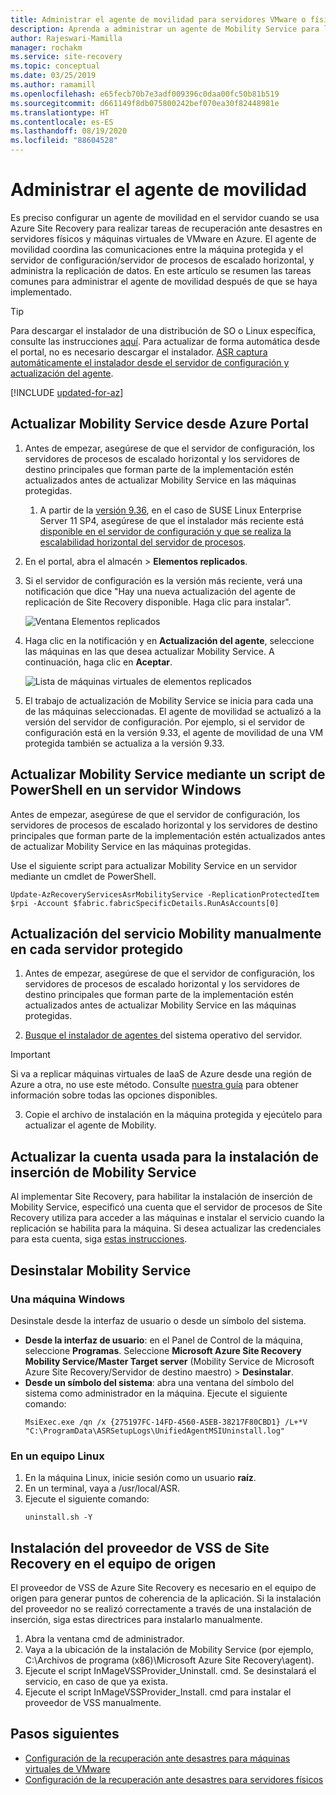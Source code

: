 ```yaml
---
title: Administrar el agente de movilidad para servidores VMware o físicos con Azure Site Recovery
description: Aprenda a administrar un agente de Mobility Service para la recuperación ante desastres de máquinas virtuales VMware y servidores físicos en Azure con el servicio Azure Site Recovery.
author: Rajeswari-Mamilla
manager: rochakm
ms.service: site-recovery
ms.topic: conceptual
ms.date: 03/25/2019
ms.author: ramamill
ms.openlocfilehash: e65fecb70b7e3adf009396c0daa00fc50b81b519
ms.sourcegitcommit: d661149f8db075800242bef070ea30f82448981e
ms.translationtype: HT
ms.contentlocale: es-ES
ms.lasthandoff: 08/19/2020
ms.locfileid: "88604528"
---
```

# <a name="manage-the-mobility-agent"></a>Administrar el agente de movilidad 

Es preciso configurar un agente de movilidad en el servidor cuando se usa Azure Site Recovery para realizar tareas de recuperación ante desastres en servidores físicos y máquinas virtuales de VMware en Azure. El agente de movilidad coordina las comunicaciones entre la máquina protegida y el servidor de configuración/servidor de procesos de escalado horizontal, y administra la replicación de datos. En este artículo se resumen las tareas comunes para administrar el agente de movilidad después de que se haya implementado.

>[!TIP]
>Para descargar el instalador de una distribución de SO o Linux específica, consulte las instrucciones [aquí](vmware-physical-mobility-service-overview.md#locate-installer-files). Para actualizar de forma automática desde el portal, no es necesario descargar el instalador. [ASR captura automáticamente el instalador desde el servidor de configuración y actualización del agente](#update-mobility-service-from-azure-portal).

[!INCLUDE [updated-for-az](../../includes/updated-for-az.md)]

## <a name="update-mobility-service-from-azure-portal"></a>Actualizar Mobility Service desde Azure Portal

1. Antes de empezar, asegúrese de que el servidor de configuración, los servidores de procesos de escalado horizontal y los servidores de destino principales que forman parte de la implementación estén actualizados antes de actualizar Mobility Service en las máquinas protegidas.
    1. A partir de la [versión 9.36](https://support.microsoft.com/help/4578241/), en el caso de SUSE Linux Enterprise Server 11 SP4, asegúrese de que el instalador más reciente está [disponible en el servidor de configuración y que se realiza la escalabilidad horizontal del servidor de procesos](vmware-physical-mobility-service-overview.md#download-latest-mobility-agent-installer-for-suse-11-sp3-server).
1. En el portal, abra el almacén > **Elementos replicados**.
1. Si el servidor de configuración es la versión más reciente, verá una notificación que dice "Hay una nueva actualización del agente de replicación de Site Recovery disponible. Haga clic para instalar".

     ![Ventana Elementos replicados](./media/vmware-azure-install-mobility-service/replicated-item-notif.png)

4. Haga clic en la notificación y en **Actualización del agente**, seleccione las máquinas en las que desea actualizar Mobility Service. A continuación, haga clic en **Aceptar**.

     ![Lista de máquinas virtuales de elementos replicados](./media/vmware-azure-install-mobility-service/update-okpng.png)

5. El trabajo de actualización de Mobility Service se inicia para cada una de las máquinas seleccionadas. El agente de movilidad se actualizó a la versión del servidor de configuración. Por ejemplo, si el servidor de configuración está en la versión 9.33, el agente de movilidad de una VM protegida también se actualiza a la versión 9.33.

## <a name="update-mobility-service-through-powershell-script-on-windows-server"></a>Actualizar Mobility Service mediante un script de PowerShell en un servidor Windows

Antes de empezar, asegúrese de que el servidor de configuración, los servidores de procesos de escalado horizontal y los servidores de destino principales que forman parte de la implementación estén actualizados antes de actualizar Mobility Service en las máquinas protegidas.

Use el siguiente script para actualizar Mobility Service en un servidor mediante un cmdlet de PowerShell.

```azurepowershell
Update-AzRecoveryServicesAsrMobilityService -ReplicationProtectedItem $rpi -Account $fabric.fabricSpecificDetails.RunAsAccounts[0]
```

## <a name="update-mobility-service-manually-on-each-protected-server"></a>Actualización del servicio Mobility manualmente en cada servidor protegido

1. Antes de empezar, asegúrese de que el servidor de configuración, los servidores de procesos de escalado horizontal y los servidores de destino principales que forman parte de la implementación estén actualizados antes de actualizar Mobility Service en las máquinas protegidas.

2. [Busque el instalador de agentes ](vmware-physical-mobility-service-overview.md#locate-installer-files) del sistema operativo del servidor.

>[!IMPORTANT]
> Si va a replicar máquinas virtuales de IaaS de Azure desde una región de Azure a otra, no use este método. Consulte [nuestra guía](azure-to-azure-autoupdate.md) para obtener información sobre todas las opciones disponibles.

3. Copie el archivo de instalación en la máquina protegida y ejecútelo para actualizar el agente de Mobility.

## <a name="update-account-used-for-push-installation-of-mobility-service"></a>Actualizar la cuenta usada para la instalación de inserción de Mobility Service

Al implementar Site Recovery, para habilitar la instalación de inserción de Mobility Service, especificó una cuenta que el servidor de procesos de Site Recovery utiliza para acceder a las máquinas e instalar el servicio cuando la replicación se habilita para la máquina. Si desea actualizar las credenciales para esta cuenta, siga [estas instrucciones](vmware-azure-manage-configuration-server.md#modify-credentials-for-mobility-service-installation).

## <a name="uninstall-mobility-service"></a>Desinstalar Mobility Service

### <a name="on-a-windows-machine"></a>Una máquina Windows

Desinstale desde la interfaz de usuario o desde un símbolo del sistema.

- **Desde la interfaz de usuario**: en el Panel de Control de la máquina, seleccione **Programas**. Seleccione **Microsoft Azure Site Recovery Mobility Service/Master Target server** (Mobility Service de Microsoft Azure Site Recovery/Servidor de destino maestro)  > **Desinstalar**.
- **Desde un símbolo del sistema**: abra una ventana del símbolo del sistema como administrador en la máquina. Ejecute el siguiente comando: 
    ```
    MsiExec.exe /qn /x {275197FC-14FD-4560-A5EB-38217F80CBD1} /L+*V "C:\ProgramData\ASRSetupLogs\UnifiedAgentMSIUninstall.log"
    ```

### <a name="on-a-linux-machine"></a>En un equipo Linux
1. En la máquina Linux, inicie sesión como un usuario **raíz**.
2. En un terminal, vaya a /usr/local/ASR.
3. Ejecute el siguiente comando:
    ```
    uninstall.sh -Y
   ```
   
## <a name="install-site-recovery-vss-provider-on-source-machine"></a>Instalación del proveedor de VSS de Site Recovery en el equipo de origen

El proveedor de VSS de Azure Site Recovery es necesario en el equipo de origen para generar puntos de coherencia de la aplicación. Si la instalación del proveedor no se realizó correctamente a través de una instalación de inserción, siga estas directrices para instalarlo manualmente.

1. Abra la ventana cmd de administrador.
2. Vaya a la ubicación de la instalación de Mobility Service (por ejemplo, C:\Archivos de programa (x86)\Microsoft Azure Site Recovery\agent).
3. Ejecute el script InMageVSSProvider_Uninstall. cmd. Se desinstalará el servicio, en caso de que ya exista.
4. Ejecute el script InMageVSSProvider_Install. cmd para instalar el proveedor de VSS manualmente.

## <a name="next-steps"></a>Pasos siguientes

- [Configuración de la recuperación ante desastres para máquinas virtuales de VMware](vmware-azure-tutorial.md)
- [Configuración de la recuperación ante desastres para servidores físicos](physical-azure-disaster-recovery.md)
